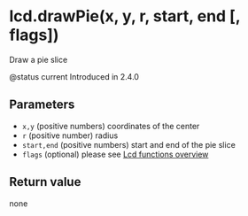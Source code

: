 # lcd.drawPie\(x, y, r, start, end \[, flags\]\)

Draw a pie slice

@status current Introduced in 2.4.0

## Parameters

* `x,y` \(positive numbers\) coordinates of the center
* `r` \(positive number\) radius
* `start,end` \(positive numbers\) start and end of the pie slice
* `flags` \(optional\) please see [Lcd functions overview](https://github.com/EdgeTX/lua-reference-guide/tree/4528a8bc59edf04ef7d8ea8367b679d1c99f568e/part_iii_-_opentx_lua_api_reference/lcd-functions-less-than-greater-than-luadoc-begin-lcd/lcd_functions-overview.html)

## Return value

none

